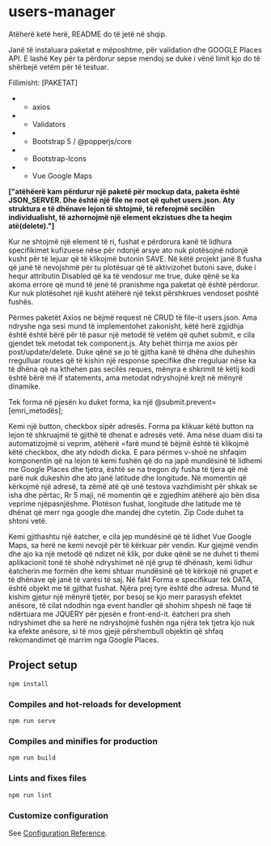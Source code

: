 # users-manager

Atëherë ketë herë, README do të jetë në shqip.

Janë të instaluara paketat e mëposhtme, për validation dhe GOOGLE Places API. 
E lashë Key për ta përdorur sepse mendoj se duke i vënë limit kjo do të shërbejë vetëm për të testuar. 


Fillimisht: 
[PAKETAT]
* - axios
* - Validators
* - Bootstrap 5 / @popperjs/core
* - Bootstrap-Icons
* - Vue Google Maps

**["atëhëerë kam përdurur një paketë për mockup data, paketa është JSON_SERVER. Dhe është një file ne root që quhet users.json. Aty struktura e të dhënave lejon të shtojmë, të referojmë secilën individualisht, të azhornojmë një element ekzistues dhe ta heqim atë(delete)."]**

Kur ne shtojmë një element të ri, fushat e përdorura kanë të lidhura specifikimet kufizuese nëse për ndonjë arsye ato nuk plotësojnë ndonjë kusht për të lejuar që të klikojmë butonin SAVE. Në këtë projekt janë 8 fusha që janë të nevojshmë për tu plotësuar që të aktivizohet butoni save, duke i hequr attributin Disabled që ka të vendosur me true, duke qënë se ka akoma errore që mund të jenë të pranishme nga paketat që është përdorur. Kur nuk plotësohet një kusht atëherë një tekst përshkrues vendoset poshtë fushës. 

Përmes paketët Axios ne bëjmë request në CRUD të file-it users.json. Ama ndryshe nga sesi mund të implementohet zakonisht, këtë herë zgjidhja është është bërë për të pasur një metodë të vetëm që quhet submit, e cila gjendet tek metodat tek component.js. Aty behët thirrja me axios për post/update/delete. Duke qënë se jo të gjitha kanë të dhëna dhe duheshin rregulluar routes që të kishin një response specifike dhe rreguluar nëse ka të dhëna që na kthehen pas secilës reques, mënyra e shkrimit të këtij kodi është bërë më if statements, ama metodat ndryshojnë krejt në mënyrë dinamike. 



Tek forma në pjesën ku duket forma, ka një @submit.prevent=[emri_metodës];

Kemi një button, checkbox sipër adresës. Forma pa klikuar këtë button na lejon të shkruajmë të gjithë të dhenat e adresës vetë. Ama nëse duam disi ta automatizojmë si veprim, atëherë =farë mund të bëjmë është të klikojmë këtë checkbox, dhe aty ndodh dicka. E para përmes v-shoë ne shfaqim komponentin që na lejon të kemi fushën që do na japë mundësinë të lidhemi me Google Places dhe tjetra, është se na tregon dy fusha të tjera që më parë nuk dukeshin dhe ato janë latitude dhe longitude. Në momentin që kërkojmë një adresë, ta zëmë atë që unë testova vazhdimisht për shkak se isha dhe përtac, Rr 5 maji, në momentin që e zgjedhim atëherë ajo bën disa veprime njëpasnjëshme. Plotëson fushat, longitude dhe latitude me të dhënat që merr nga google dhe mandej dhe cytetin. Zip Code duhet ta shtoni vetë. 

Kemi gjithashtu një ëatcher, e cila jep mundësinë që të lidhet Vue Google Maps, sa herë ne kemi nevojë për të kërkuar për vendin. Kur gjejmë vendin dhe ajo ka një metodë që ndizet në klik, por duke qënë se ne duhet ti themi aplikacionit tonë të shohë ndryshimet në një grup të dhënash, kemi lidhur ëatcherin me formën dhe kemi shtuar mundësinë që të kërkojë në grupet e të dhënave që janë të varësi të saj. Në fakt Forma e specifikuar tek DATA, është objekt me të gjithat fushat. Njëra prej tyre është dhe adresa. Mund të kishim gjetur një mënyrë tjetër, por besoj se kjo merr parasysh efektet anësore, të cilat ndodhin nga event handler që shohim shpesh në faqe të ndërtuara me JQUERY për pjesën e front-end-it. 
ëatcheri pra sheh ndryshimet dhe sa herë ne ndryshojmë fushën nga njëra tek tjetra kjo nuk ka efekte anësore, si të mos gjejë përshembull objektin që shfaq rekomandimet që marrim nga Google Places.





## Project setup
```
npm install
```

### Compiles and hot-reloads for development
```
npm run serve
```

### Compiles and minifies for production
```
npm run build
```

### Lints and fixes files
```
npm run lint
```

### Customize configuration
See [Configuration Reference](https://cli.vuejs.org/config/).

